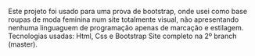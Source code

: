 Este projeto foi usado para uma prova de bootstrap, onde usei como base roupas de moda feminina num site totalmente visual, não apresentando nenhuma linguaguem de programação apenas de marcação e estilagem.
Tecnologias usadas: Html, Css e Bootstrap 
Site completo na 2º branch (master).
